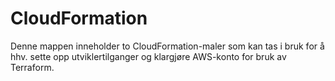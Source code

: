 # CloudFormation
Denne mappen inneholder to CloudFormation-maler som kan tas i bruk for å hhv. sette opp utviklertilganger og klargjøre AWS-konto for bruk av Terraform.
